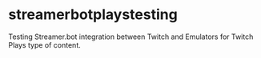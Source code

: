 # streamerbotplaystesting
Testing Streamer.bot integration between Twitch and Emulators for Twitch Plays type of content.
